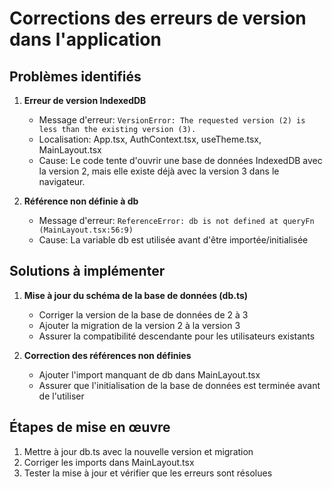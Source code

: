 # Corrections des erreurs de version dans l'application

## Problèmes identifiés

1. **Erreur de version IndexedDB**
   - Message d'erreur: `VersionError: The requested version (2) is less than the existing version (3).`
   - Localisation: App.tsx, AuthContext.tsx, useTheme.tsx, MainLayout.tsx
   - Cause: Le code tente d'ouvrir une base de données IndexedDB avec la version 2, mais elle existe déjà avec la version 3 dans le navigateur.

2. **Référence non définie à db**
   - Message d'erreur: `ReferenceError: db is not defined at queryFn (MainLayout.tsx:56:9)`
   - Cause: La variable db est utilisée avant d'être importée/initialisée

## Solutions à implémenter

1. **Mise à jour du schéma de la base de données (db.ts)**
   - Corriger la version de la base de données de 2 à 3
   - Ajouter la migration de la version 2 à la version 3
   - Assurer la compatibilité descendante pour les utilisateurs existants

2. **Correction des références non définies**
   - Ajouter l'import manquant de db dans MainLayout.tsx
   - Assurer que l'initialisation de la base de données est terminée avant de l'utiliser

## Étapes de mise en œuvre

1. Mettre à jour db.ts avec la nouvelle version et migration
2. Corriger les imports dans MainLayout.tsx
3. Tester la mise à jour et vérifier que les erreurs sont résolues
